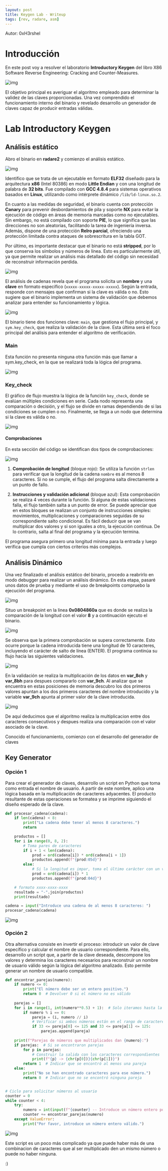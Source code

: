 ```yaml
---
layout: post
title: Keygen Lab - Writeup
tags: [rev, radare, asm]
---
```


Autor: 0xH3rshel

# Introducción

En este post voy a resolver el laboratorio **Introductory Keygen** del libro X86 Software Reverse Engineering: Cracking and Counter-Measures.

![img](/imgs/write-ups/reversing/rebingo/portada.jpg#center)

El objetivo principal es averiguar el algoritmo empleado para determinar la validez de las claves proporcionadas. Una vez comprendido el funcionamiento interno del binario y revelado desarrollo un generador de claves capaz de producir entradas válidas. 


# Lab Introductory Keygen

## Análisis estático

Abro el binario en **radare2** y comienzo el análisis estático.

![img](/imgs/write-ups/reversing/keygen/1.png#center)

Identifico que se trata de un ejecutable en formato **ELF32** diseñado para la arquitectura **x86** (Intel 80386) en modo **Little Endian** y con una longitud de palabra de **32 bits**. Fue compilado con **GCC 4.8.4** para sistemas operativos basados en **Linux**, utilizando como intérprete dinámico `/lib/ld-linux.so.2`.

En cuanto a las medidas de seguridad, el binario cuenta con protección **Canary** para prevenir desbordamientos de pila y soporte **NX** para evitar la ejecución de código en áreas de memoria marcadas como no ejecutables. Sin embargo, no está compilado con soporte **PIE**, lo que significa que las direcciones no son aleatorias, facilitando la tarea de ingeniería inversa. Además, dispone de una protección **Relro parcial**, ofreciendo una protección limitada contra ataques de sobrescritura en la tabla GOT.

Por último, es importante destacar que el binario no está **stripped**, por lo que conserva los símbolos y números de línea. Esto es particularmente útil, ya que permite realizar un análisis más detallado del código sin necesidad de reconstruir información perdida.


![img](/imgs/write-ups/reversing/keygen/2.png#center)

El análisis de cadenas revela que el programa solicita un **nombre** y una **clave** en formato específico (`xxxxx-xxxxx-xxxxx-xxxxx`). Según la entrada, responde con mensajes que confirman si la clave es válida o no. Esto sugiere que el binario implementa un sistema de validación que debemos analizar para entender su funcionamiento y lógica.

![img](/imgs/write-ups/reversing/keygen/3.png#center)

El binario tiene dos funciones clave: `main`, que gestiona el flujo principal, y `sym.key_check`, que realiza la validación de la clave. Esta última será el foco principal del análisis para entender el algoritmo de verificación.

### Main

Esta función no presenta ninguna otra función más que llamar a sym.key_check, en la que se realizará toda la lógica del programa.

![img](/imgs/write-ups/reversing/keygen/4.png#center)

### Key_check

El gráfico de flujo muestra la lógica de la función `key_check`, donde se evalúan múltiples condiciones en serie. Cada nodo representa una comparación o decisión, y el flujo se divide en ramas dependiendo de si las condiciones se cumplen o no. Finalmente, se llega a un nodo que determina si la clave es válida o no.

![img](/imgs/write-ups/reversing/keygen/5.png#center)

#### Comprobaciones

En esta sección del código se identifican dos tipos de comprobaciones:

![img](/imgs/write-ups/reversing/keygen/7.png#center)

1. **Comprobación de longitud** (bloque rojo): Se utiliza la función `strlen` para verificar que la longitud de la cadena `nombre` es al menos 8 caracteres. Si no se cumple, el flujo del programa salta directamente a un punto de fallo.

2. **Instrucciones y validación adicional** (bloque azul): Esta comprobación se realiza 4 veces durante la función. Si alguna de estas validaciones falla, el flujo también salta a un punto de error. Se puede apreciar que en estos bloques se realizan un conjunto de instrucciones simples: movimientos, multiplicaciones y comparaciones seguidas de su correspondiente salto condicional. Es fácil deducir que se van multiplicar dos valores y si son iguales a otro, la ejecución continua. De lo contrario, salta al final del programa y la ejecución termina.

El programa asegura primero una longitud mínima para la entrada y luego verifica que cumpla con ciertos criterios más complejos.


## Análisis Dinámico

Una vez finalizado el análisis estático del binario, procedo a reabrirlo en modo debugger para realizar un análisis dinámico. En esta etapa, pasaré unos datos de prueba y mediante el uso de breakpoints compruebo la ejecución del programa.

![img](/imgs/write-ups/reversing/keygen/8.png#center)

Situo un breakpoint en la linea **0x0804860a** que es donde se realiza la comparación de la longitud con el valor **8** y a continuación ejecuto el binario.

![img](/imgs/write-ups/reversing/keygen/9.png#center)

Se observa que la primera comprobación se supera correctamente. Esto ocurre porque la cadena introducida tiene una longitud de 10 caracteres, incluyendo el carácter de salto de línea (ENTER). El programa continúa su flujo hacia las siguientes validaciones.

![img](/imgs/write-ups/reversing/keygen/10.png#center)

En la validación se realiza la multiplicación de los datos en **var_8ch** y **var_8bh** para despues compararlo con **var_9ch**. Al analizar que se encuentra en estas posiciones de memoria descubro los dos primeros valores apuntan a los dos primeros caracteres del nombre introducido y la variable **var_9ch** apunta al primer valor de la clave introducida.

![img](/imgs/write-ups/reversing/keygen/11.png#center)

De aquí deducimos que el algoritmo realiza la multiplicacion entre dos caracteres consecutivos y despues realiza una comparación con el valor asociado de la clave.

Conocido el funcionamiento, comienzo con el desarrollo del generador de claves

## Key Generator

### Opción 1
Para crear el generador de claves, desarrollo un script en Python que toma como entrada el nombre de usuario. A partir de este nombre, aplico una lógica basada en la multiplicación de caracteres adyacentes. El producto resultante de estas operaciones se formatea y se imprime siguiendo el diseño esperado de la clave. 

```py
def procesar_cadena(cadena):
    if len(cadena) < 8:
        print("La cadena debe tener al menos 8 caracteres.")
        return

    productos = []
    for i in range(0, 8, 2):
        # Toma pares de caracteres
        if i + 1 < len(cadena):
            prod = ord(cadena[i]) * ord(cadena[i + 1])
            productos.append(f"{prod:05d}")
        else:
            # Si la longitud es impar, toma el último carácter con un valor neutro
            prod = ord(cadena[i]) * 1
            productos.append(f"{prod:04d}")

    # formato xxxx-xxxx-xxxx
    resultado = "-".join(productos)
    print(resultado)

cadena = input("Introduce una cadena de al menos 8 caracteres: ")
procesar_cadena(cadena)
```

![img](/imgs/write-ups/reversing/keygen/12.png#center)


### Opción 2

Otra alternativa consiste en invertir el proceso: introducir un valor de clave específico y calcular el nombre de usuario correspondiente. Para ello, desarrollo un script que, a partir de la clave deseada, descompone los valores y determina los caracteres necesarios para reconstruir un nombre de usuario válido según la lógica del algoritmo analizado. Esto permite generar un nombre de usuario compatible.

```py
def encontrar_parejas(numero):
    if numero <= 0:
        print("El número debe ser un entero positivo.")
        return 0  # Devolver 0 si el número no es válido
    
    parejas = []
    for i in range(1, int(numero**0.5) + 1):  # Solo iteramos hasta la raíz cuadrada
        if numero % i == 0:
            pareja = (i, numero // i)
            # Verificar si ambos números están en el rango de caracteres imprimibles
            if 33 <= pareja[0] <= 125 and 33 <= pareja[1] <= 125:
                parejas.append(pareja)
    
    print(f"Parejas de números que multiplicados dan {numero}:")
    if parejas:  # Si se encontraron parejas
        for p in parejas:
            # Construir la salida con los caracteres correspondientes
            print(f"{p} -> {chr(p[0])}{chr(p[1])}")
        return 1  # Indicar que se encontró al menos una pareja
    else:
        print("No se han encontrado caracteres para ese número.")
        return 0  # Indicar que no se encontró ninguna pareja


# Ciclo para solicitar números al usuario
counter = 0
while counter < 4:
    try:
        numero = int(input(f"{counter} -- Introduce un número entero positivo: "))
        counter += encontrar_parejas(numero)
    except ValueError:
        print("Por favor, introduce un número entero válido.")

```

![img](/imgs/write-ups/reversing/keygen/13.png#center)

Este script es un poco más complicado ya que puede haber más de una combinacion de caracteres que al ser multiplicado den un mismo número o puede no haber ninguna.

:) 
